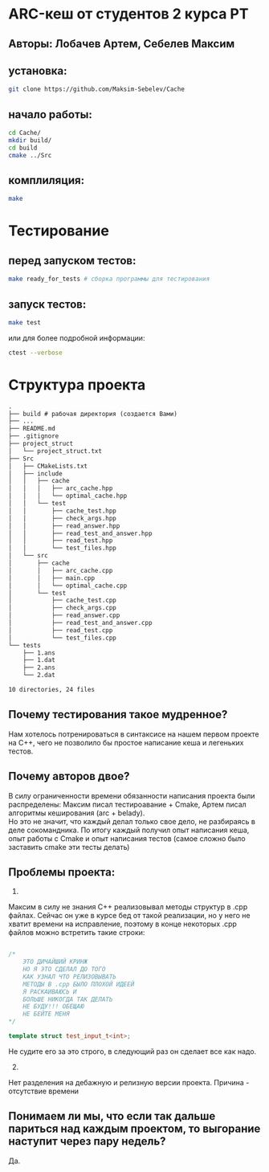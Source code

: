 # ARC-кеш от студентов 2 курса РТ
## Авторы: Лобачев Артем, Себелев Максим


## установка:
```bash
git clone https://github.com/Maksim-Sebelev/Cache
```

## начало работы:
```bash
cd Cache/
mkdir build/
cd build
cmake ../Src
```

## комплиляция:
```bash
make
```

# Тестирование

## перед запуском тестов:
```bash
make ready_for_tests # сборка программы для тестирования
```
## запуск тестов:
```bash
make test 
```
или для более подробной информации:
```bash
ctest --verbose
```

# Структура проекта
```txt
.
├── build # рабочая директория (создается Вами)
├── ...
├── README.md
├── .gitignore
├── project_struct
│   └── project_struct.txt
├── Src
│   ├── CMakeLists.txt
│   ├── include
│   │   ├── cache
│   │   │   ├── arc_cache.hpp
│   │   │   └── optimal_cache.hpp
│   │   └── test
│   │       ├── cache_test.hpp
│   │       ├── check_args.hpp
│   │       ├── read_answer.hpp
│   │       ├── read_test_and_answer.hpp
│   │       ├── read_test.hpp
│   │       └── test_files.hpp
│   └── src
│       ├── cache
│       │   ├── arc_cache.cpp
│       │   ├── main.cpp
│       │   └── optimal_cache.cpp
│       └── test
│           ├── cache_test.cpp
│           ├── check_args.cpp
│           ├── read_answer.cpp
│           ├── read_test_and_answer.cpp
│           ├── read_test.cpp
│           └── test_files.cpp
└── tests
    ├── 1.ans
    ├── 1.dat
    ├── 2.ans
    └── 2.dat

10 directories, 24 files
```


## Почему тестирования такое мудренное?
Нам хотелось потренироваться в синтаксисе на нашем первом проекте на С++, чего не позволило бы простое написание кеша и легеньких тестов.

## Почему авторов двое?
В силу ограниченности времени обязанности написания проекта были распределены: Максим писал тестироавание + Cmake, Артем писал алгоритмы кеширования (arc + belady).\
Но это не значит, что каждый делал только свое дело, не разбираясь в деле сокомандника. По итогу каждый получил опыт написания кеша, опыт работы с Cmake и опыт написания тестов (самое сложно было заставить cmake эти тесты делать)

## Проблемы проекта:
1)
Максим в силу не знания С++ реализовывал методы структур в .cpp файлах. Сейчас он уже в курсе бед от такой реализации, но у него не хватит времени на исправление, поэтому в конце некоторых .cpp файлов можно встретить такие строки:
```C++

/*
    ЭТО ДИЧАЙШИЙ КРИНЖ
    НО Я ЭТО СДЕЛАЛ ДО ТОГО
    КАК УЗНАЛ ЧТО РЕЛИЗОВЫВАТЬ
    МЕТОДЫ В .cpp БЫЛО ПЛОХОЙ ИДЕЕЙ
    Я РАСКАИВАЮСЬ И
    БОЛЬШЕ НИКОГДА ТАК ДЕЛАТЬ
    НЕ БУДУ!!! ОБЕЩАЮ
    НЕ БЕЙТЕ МЕНЯ  
*/

template struct test_input_t<int>;
```
Не судите его за это строго, в следующий раз он сделает все как надо.

2)
Нет разделения на дебажную и релизную версии проекта. Причина - отсутствие времени

## Понимаем ли мы, что если так дальше париться над каждым проектом, то выгорание наступит через пару недель?
Да.